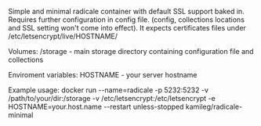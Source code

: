 Simple and minimal radicale container with default SSL support baked in.
Requires further configuration in config file. (config, collections locations and SSL setting won't come into effect).
It expects certificates files under /etc/letsencrypt/live/HOSTNAME/

Volumes:
/storage - main storage directory containing configuration file and collections

Enviroment variables:
HOSTNAME - your server hostname 

Example usage: docker run --name=radicale -p 5232:5232 -v /path/to/your/dir:/storage -v /etc/letsencrypt:/etc/letsencrypt -e HOSTNAME=your.host.name --restart unless-stopped kamileg/radicale-minimal

